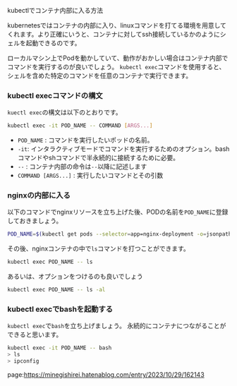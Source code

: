 


kubectlでコンテナ内部に入る方法




kubernetesではコンテナの内部に入り、linuxコマンドを打てる環境を用意してくれます。より正確にいうと、コンテナに対してssh接続しているかのようにシェルを起動できるのです。

ローカルマシン上でPodを動かしていて、動作がおかしい場合はコンテナ内部でコマンドを実行するのが良いでしょう。
`kubectl exec`コマンドを使用すると、シェルを含めた特定のコマンドを任意のコンテナで実行できます。

### kubectl execコマンドの構文

`kuectl exec`の構文は以下のとおりです。

```sh
kubectl exec -it POD_NAME -- COMMAND [ARGS...]
```

- `POD_NAME` : コマンドを実行したいポッドの名前。
- `-it`: インタラクティブモードでコマンドを実行するためのオプション。bashコマンドやshコマンドで半永続的に接続するために必要。
- `--` : コンテナ内部の命令は`--`以降に記述します
- `COMMAND [ARGS...]` : 実行したいコマンドとその引数


### nginxの内部に入る

以下のコマンドでnginxリソースを立ち上げた後、PODの名前を`POD_NAME`に登録しておきましょう。

```sh
POD_NAME=$(kubectl get pods --selector=app=nginx-deployment -o=jsonpath='{.items[0].metadata.name}')
```

その後、nginxコンテナの中で`ls`コマンドを打つことができます。

```sh
kubectl exec POD_NAME -- ls
```

あるいは、オプションをつけるのも良いでしょう

```sh
kubectl exec POD_NAME -- ls -al
```

### kubectl execでbashを起動する

`kubectl exec`で`bash`を立ち上げましょう。
永続的にコンテナにつながることができると思います。

```sh
kubectl exec -it POD_NAME -- bash
> ls
> ipconfig
```


















page:https://minegishirei.hatenablog.com/entry/2023/10/29/162143